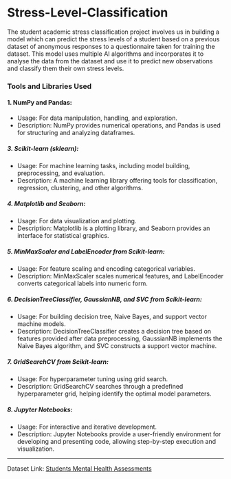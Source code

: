 # Stress-Level-Classification
  The student academic stress classification project involves us in building a model  which can predict the stress levels of a student based on a previous dataset of  anonymous responses to a questionnaire taken for training the dataset. This model uses multiple AI algorithms and incorporates it to analyse the data from the dataset and use it to predict new observations and classify them their own stress levels. 


### Tools and Libraries Used 
#### 1. NumPy and Pandas:
  - Usage: For data manipulation, handling, and exploration.
  - Description: NumPy provides numerical operations, and Pandas is used for structuring and analyzing dataframes. 
##### 3. Scikit-learn (sklearn): 
  - Usage: For machine learning tasks, including model building, preprocessing, and evaluation. 
  - Description: A machine learning library offering tools for classification, regression, clustering, and other algorithms. 
##### 4. Matplotlib and Seaborn:
  - Usage: For data visualization and plotting. 
  - Description: Matplotlib is a plotting library, and Seaborn provides an interface for statistical graphics. 
##### 5. MinMaxScaler and LabelEncoder from Scikit-learn: 
  - Usage: For feature scaling and encoding categorical variables. 
  - Description: MinMaxScaler scales numerical features, and LabelEncoder converts categorical labels into numeric form. 
##### 6. DecisionTreeClassifier, GaussianNB, and SVC from Scikit-learn: 
  - Usage: For building decision tree, Naive Bayes, and support vector machine models. 
  - Description: DecisionTreeClassifier creates a decision tree based on features provided after data preprocessing, GaussianNB implements the Naive Bayes algorithm, and SVC constructs a support vector machine.
    
##### 7. GridSearchCV from Scikit-learn: 
  - Usage: For hyperparameter tuning using grid search. 
  - Description: GridSearchCV searches through a predefined hyperparameter grid, helping identify the optimal model parameters.
##### 8. Jupyter Notebooks:
  - Usage: For interactive and iterative development. 
  - Description: Jupyter Notebooks provide a user-friendly environment for developing and presenting code, allowing step-by-step execution and visualization. 
---
Dataset Link: [Students Mental Health Assessments](https://www.kaggle.com/datasets/sonia22222/students-mental-health-assessments)


